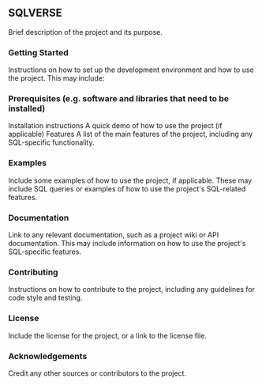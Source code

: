 ## SQLVERSE

Brief description of the project and its purpose.

### Getting Started
Instructions on how to set up the development environment and how to use the project. This may include:

### Prerequisites (e.g. software and libraries that need to be installed)
Installation instructions
A quick demo of how to use the project (if applicable)
Features
A list of the main features of the project, including any SQL-specific functionality.

### Examples
Include some examples of how to use the project, if applicable. These may include SQL queries or examples of how to use the project's SQL-related features.

### Documentation
Link to any relevant documentation, such as a project wiki or API documentation. This may include information on how to use the project's SQL-specific features.

### Contributing
Instructions on how to contribute to the project, including any guidelines for code style and testing.

### License
Include the license for the project, or a link to the license file.

### Acknowledgements
Credit any other sources or contributors to the project.
